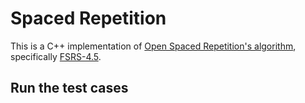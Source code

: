 # Spaced Repetition
This is a C++ implementation of [Open Spaced Repetition's algorithm](https://github.com/open-spaced-repetition), specifically [FSRS-4.5](https://github.com/open-spaced-repetition/fsrs4anki/wiki/The-Algorithm). 

## Run the test cases

